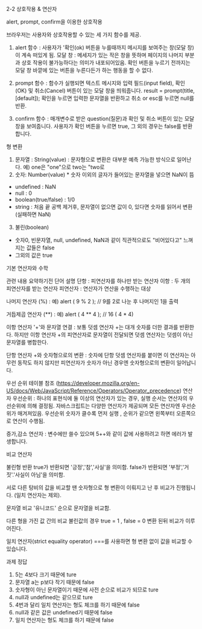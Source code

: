 2-2 상호작용 & 연산자

alert, prompt, confirm을 이용한 상호작용

브라우저는 사용자와 상호작용할 수 있는 세 가지 함수를 제공.

1. alert 함수 : 사용자가 '확인(ok) 버튼을 누를때까지 메시지를 보여주는 창(모달 창)이 계속 떠있게 됨.
모달 창 : 메세지가 있는 작은 창을 뜻하며 페이지의 나머지 부분과 상호 작용이 불가능하다는 의미가 내포되어있음.
확인 버튼을 누르기 전까지는 모달 창 바깥에 있는 버튼을 누른다든가 하는 행동을 할 수 없다.

2. prompt 함수 : 함수가 실행되면 텍스트 메시지와 입력 필드(input field), 확인(OK) 및 취소(Cancel) 버튼이 있는 모달 창을 띄워줍니다.
result = prompt(title, [default]);
확인을 누르면 입력한 문자열을 반환하고 취소 or esc를 누르면 null를 반환.

3. confirm 함수 : 매개변수로 받은 question(질문)과 확인 및 취소 버튼이 있는 모달 창을 보여줍니다. 
사용자가 확인 버튼을 누르면 true, 그 외의 경우는 false를 반환합니다.

형 변환

1. 문자열 : String(value) : 문자형으로 변환은 대부분 예측 가능한 방식으로 일어난다. 예) one은 "one"으로 two는 "two로
2. 숫자: Number(value) * 숫자 이외의 글자가 들어있는 문자열을 넣으면 NaN이 뜸 
- undefined : NaN
- null : 0
- boolean(true/false) : 1/0
- string : 처음 끝 공백 제거후, 문자열이 없으면 값이 0, 있다면 숫자를 읽어서 변환 (실패하면 NaN)
3. 불린(boolean)
- 숫자0, 빈문자열, null, undefined, NaN과 같이 직관적으로도 "비어있다고" 느껴지는 값들은 false
- 그외의 값은 true

기본 연산자와 수학

관련 내용 요약하기전 단어 설명
단항 : 피연산자를 하나만 받는 연산자
이항 : 두 개의 피연산자를 받는 연산자 
피연산자 : 연산자가 연산을 수행하는 대상

나머지 연산자 (%) : 예) alert ( 9 % 2 ); // 9를 2로 나눈 후 나머지인 1을 출력

거듭제곱 연산자 (**) : 예) alert ( 4 ** 4 ); // 16 ( 4 * 4)

이항 연산자 '+'와 문자열 연결 : 보통 덧셈 연산자 +는 대개 숫자를 더한 결과를 반환한다.
하지만 이항 연산자 +의 피연산자로 문자열이 전달되면 덧셈 연산자는 덧셈이 아닌 문자열를 병합한다.

단항 연산자 +와 숫자형으로의 변환 : 숫자에 단항 덧셈 연산자를 붙이면 이 연산자는 아무런 동작도 하지 않지만
피연산자가 숫자가 아닌 경우엔 숫자형으로의 변환이 일어납니다.

우선 순위 테이블 참조
(https://developer.mozilla.org/en-US/docs/Web/JavaScript/Reference/Operators/Operator_precedence)
연산자 우선순위 : 하나의 표현식에 둘 이상의 연산자가 있는 경우, 실행 순서는 연산자의 우선순위에 의해 결정됨.
자바스크립트는 다양한 연산자가 제공되며 모든 연산자엔 우선순위가 매겨져있음.
우선순위 숫자가 클수록 먼저 실행 , 순위가 같으면 왼쪽부터 오른쪽으로 연산이 수행됨.

증가,감소 연산자 : 변수에만 쓸수 있으며 5++와 같이 값에 사용하려고 하면 에러가 발생합니다.

비교 연산자

불린형 반환 
true가 반환되면 '긍정','참','사실'을 의미함.
false가 반환되면 '부정','거짓'.'사실이 아님'을 의미함.

서로 다른 탕비의 값을 비교할 땐 숫자형으로 형 변환이 이뤄지고 난 후 비교가 진행됩니다. (일치 연산자는 제외).

문자열 비교
'유니코드' 순으로 문자열을 비교함.

다른 형을 가진 값 간의 비교 
불린값의 경우 true = 1 , false = 0 변환 된뒤 비교가 이루어진다.

일치 연산자(strict equality operator) ===를 사용하면 형 변환 없이 값을 비교할 수 있습니다.

과제 정답
1. 5는 4보다 크기 때문에 ture
2. 문자열 a는 p보다 작기 때문에 false
3. 숫자형이 아닌 문자열이기 때문에 사전 순으로 비교가 되므로 ture
4. null과 undefined는 같으므로 ture
5. 4번과 달리 일치 연산자는 형도 체크를 하기 때문에 false
6. null과 같은 값은 undefined기 때문에 false
7. 일치 연산자는 형도 체크를 하기 때문에 false





